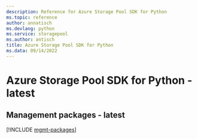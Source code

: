```yaml
---
description: Reference for Azure Storage Pool SDK for Python
ms.topic: reference
author: annatisch
ms.devlang: python
ms.service: storagepool
ms.author: antisch
title: Azure Storage Pool SDK for Python
ms.data: 09/14/2022
---
```

# Azure Storage Pool SDK for Python - latest

## Management packages - latest
[!INCLUDE [mgmt-packages](storage-pool-mgmt-index.md)]